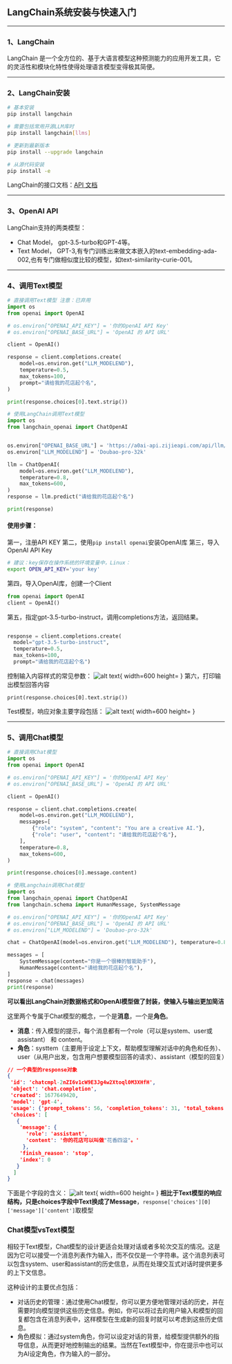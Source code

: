 ## LangChain系统安装与快速入门

---
### 1、LangChain
LangChain 是一个全方位的、基于大语言模型这种预测能力的应用开发工具，它的灵活性和模块化特性使得处理语言模型变得极其简便。

---
### 2、LangChain安装

```bash
# 基本安装
pip install langchain

# 需要包括常用开源LLM库时
pip install langchain[llms]

# 更新到最新版本
pip install --upgrade langchain

# 从源代码安装
pip install -e
```
LangChain的接口文档：[API 文档]()

---
### 3、OpenAI API
LangChain支持的两类模型：
- Chat Model， gpt-3.5-turbo和GPT-4等。
- Text Model， GPT-3,有专门训练出来做文本嵌入的text-embedding-ada-002,也有专门做相似度比较的模型，如text-similarity-curie-001。

---
### 4、调用Text模型
```python
# 直接调用Text模型 注意：已弃用
import os
from openai import OpenAI

# os.environ["OPENAI_API_KEY"] = '你的OpenAI API Key'
# os.environ["OPENAI_BASE_URL"] = 'OpenAI 的 API URL'

client = OpenAI()

response = client.completions.create(
    model=os.environ.get("LLM_MODELEND"),
    temperature=0.5,
    max_tokens=100,
    prompt="请给我的花店起个名",
)

print(response.choices[0].text.strip())
```
```python
# 使用LangChain调用Text模型
import os
from langchain_openai import ChatOpenAI


os.environ["OPENAI_BASE_URL"] = 'https://a0ai-api.zijieapi.com/api/llm/v1'
os.environ["LLM_MODELEND"] = 'Doubao-pro-32k'

llm = ChatOpenAI(
    model=os.environ.get("LLM_MODELEND"),
    temperature=0.8,
    max_tokens=600,
)
response = llm.predict("请给我的花店起个名")

print(response)
```

#### 使用步骤：
第一，注册API KEY
第二，使用`pip install openai`安装OpenAI库
第三，导入OpenAI API Key
```bash
# 建议：key保存在操作系统的环境变量中，Linux：
export OPEN_API_KEY='your key'
```
第四，导入OpenAI库，创建一个Client
```python
from openai import OpenAI
client = OpenAI()
```
第五，指定gpt-3.5-turbo-instruct，调用completions方法，返回结果。
```python

response = client.completions.create(
  model="gpt-3.5-turbo-instruct",
  temperature=0.5,
  max_tokens=100,
  prompt="请给我的花店起个名")

```
控制输入内容样式的常见参数：
![alt text](..\0_images\2\image.png ){ width=600 height= }
第六，打印输出模型回答内容
```
print(response.choices[0].text.strip())
```
Test模型，响应对象主要字段包括：
![alt text](..\0_images\2\image2.png){ width=600 height= }

---
### 5、调用Chat模型
```python
# 直接调用Chat模型
import os
from openai import OpenAI

# os.environ["OPENAI_API_KEY"] = '你的OpenAI API Key'
# os.environ["OPENAI_BASE_URL"] = 'OpenAI 的 API URL'

client = OpenAI()

response = client.chat.completions.create(
    model=os.environ.get("LLM_MODELEND"),
    messages=[
        {"role": "system", "content": "You are a creative AI."},
        {"role": "user", "content": "请给我的花店起个名"},
    ],
    temperature=0.8,
    max_tokens=600,
)

print(response.choices[0].message.content)
```
```python
# 使用Langchain调用Chat模型
import os
from langchain_openai import ChatOpenAI
from langchain.schema import HumanMessage, SystemMessage

# os.environ["OPENAI_API_KEY"] = '你的OpenAI API Key'
# os.environ["OPENAI_BASE_URL"] = 'OpenAI 的 API URL'
# os.environ["LLM_MODELEND"] = 'Doubao-pro-32k'

chat = ChatOpenAI(model=os.environ.get("LLM_MODELEND"), temperature=0.8, max_tokens=600)

messages = [
    SystemMessage(content="你是一个很棒的智能助手"),
    HumanMessage(content="请给我的花店起个名"),
]
response = chat(messages)
print(response)
```
**可以看出LangChain对数据格式和OpenAI模型做了封装，使输入与输出更加简洁**

这里两个专属于Chat模型的概念，一个是**消息**，一个是**角色**。
- **消息**：传入模型的提示，每个消息都有一个role（可以是system、user或assistant） 和 content。
- **角色**：systtem（主要用于设定上下文，帮助模型理解对话中的角色和任务）、user（从用户出发，包含用户想要模型回答的请求）、assistant（模型的回复）
```json
// 一个典型的response对象
{
 'id': 'chatcmpl-2nZI6v1cW9E3Jg4w2Xtoql0M3XHfH',
 'object': 'chat.completion',
 'created': 1677649420,
 'model': 'gpt-4',
 'usage': {'prompt_tokens': 56, 'completion_tokens': 31, 'total_tokens': 87},
 'choices': [
   {
    'message': {
      'role': 'assistant',
      'content': '你的花店可以叫做"花香四溢"。'
     },
    'finish_reason': 'stop',
    'index': 0
   }
  ]
}
```
下面是个字段的含义：
![alt text](..\0_images\2\image3.png){ width=600 height= }
**相比于Text模型的响应结构，只是choices字段中Text换成了Message**，`response['choices'][0]['message']['content']`取模型

### Chat模型vsText模型
相较于Text模型，Chat模型的设计更适合处理对话或者多轮次交互的情况。这是因为它可以接受一个消息列表作为输入，而不仅仅是一个字符串。这个消息列表可以包含system、user和assistant的历史信息，从而在处理交互式对话时提供更多的上下文信息。

这种设计的主要优点包括：

- 对话历史的管理：通过使用Chat模型，你可以更方便地管理对话的历史，并在需要时向模型提供这些历史信息。例如，你可以将过去的用户输入和模型的回复都包含在消息列表中，这样模型在生成新的回复时就可以考虑到这些历史信息。
- 角色模拟：通过system角色，你可以设定对话的背景，给模型提供额外的指导信息，从而更好地控制输出的结果。当然在Text模型中，你在提示中也可以为AI设定角色，作为输入的一部分。